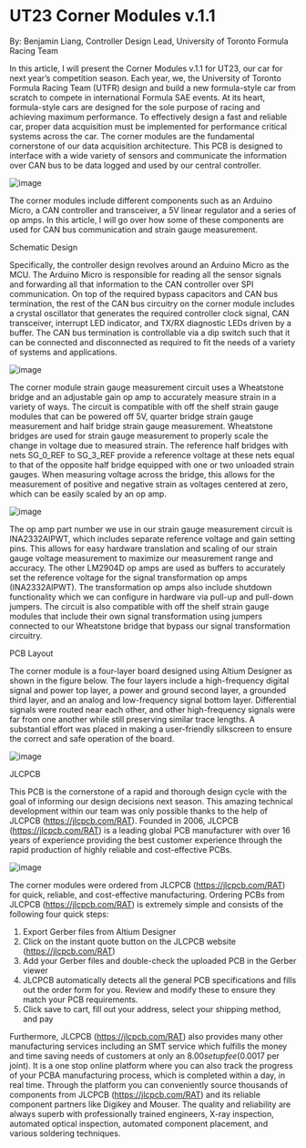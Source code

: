 # UT23 Corner Modules v.1.1

By: Benjamin Liang, Controller Design Lead, University of Toronto Formula Racing Team

In this article, I will present the Corner Modules v.1.1 for UT23, our car for next year’s competition season. Each year, we, the University of Toronto Formula Racing Team (UTFR) design and build a new formula-style car from scratch to compete in international Formula SAE events. At its heart, formula-style cars are designed for the sole purpose of racing and achieving maximum performance. To effectively design a fast and reliable car, proper data acquisition must be implemented for performance critical systems across the car. The corner modules are the fundamental cornerstone of our data acquisition architecture. This PCB is designed to interface with a wide variety of sensors and communicate the information over CAN bus to be data logged and used by our central controller.

![image](https://user-images.githubusercontent.com/82067858/209455231-ff090e01-a791-487d-92c4-7efc9febb2a0.png)
 
The corner modules include different components such as an Arduino Micro, a CAN controller and transceiver, a 5V linear regulator and a series of op amps. In this article, I will go over how some of these components are used for CAN bus communication and strain gauge measurement.

Schematic Design

Specifically, the controller design revolves around an Arduino Micro as the MCU. The Arduino Micro is responsible for reading all the sensor signals and forwarding all that information to the CAN controller over SPI communication. On top of the required bypass capacitors and CAN bus termination, the rest of the CAN bus circuitry on the corner module includes a crystal oscillator that generates the required controller clock signal, CAN transceiver, interrupt LED indicator, and TX/RX diagnostic LEDs driven by a buffer. The CAN bus termination is controllable via a dip switch such that it can be connected and disconnected as required to fit the needs of a variety of systems and applications.

![image](https://user-images.githubusercontent.com/82067858/209455235-4bb8d92e-04a7-4ee1-96eb-6ecf94b761e1.png)
 
The corner module strain gauge measurement circuit uses a Wheatstone bridge and an adjustable gain op amp to accurately measure strain in a variety of ways. The circuit is compatible with off the shelf strain gauge modules that can be powered off 5V, quarter bridge strain gauge measurement and half bridge strain gauge measurement. Wheatstone bridges are used for strain gauge measurement to properly scale the change in voltage due to measured strain. The reference half bridges with nets SG_0_REF to SG_3_REF provide a reference voltage at these nets equal to that of the opposite half bridge equipped with one or two unloaded strain gauges. When measuring voltage across the bridge, this allows for the measurement of positive and negative strain as voltages centered at zero, which can be easily scaled by an op amp. 

![image](https://user-images.githubusercontent.com/82067858/209455239-ee3a882a-9791-45ea-a141-4aaa3a71bc07.png)
 
The op amp part number we use in our strain gauge measurement circuit is INA2332AIPWT, which includes separate reference voltage and gain setting pins. This allows for easy hardware translation and scaling of our strain gauge voltage measurement to maximize our measurement range and accuracy. The other LM2904D op amps are used as buffers to accurately set the reference voltage for the signal transformation op amps (INA2332AIPWT). The transformation op amps also include shutdown functionality which we can configure in hardware via pull-up and pull-down jumpers. The circuit is also compatible with off the shelf strain gauge modules that include their own signal transformation using jumpers connected to our Wheatstone bridge that bypass our signal transformation circuitry.

PCB Layout

The corner module is a four-layer board designed using Altium Designer as shown in the figure below. The four layers include a high-frequency digital signal and power top layer, a power and ground second layer, a grounded third layer, and an analog and low-frequency signal bottom layer. Differential signals were routed near each other, and other high-frequency signals were far from one another while still preserving similar trace lengths. A substantial effort was placed in making a user-friendly silkscreen to ensure the correct and safe operation of the board.

![image](https://user-images.githubusercontent.com/82067858/209455242-69086bae-bf08-4285-8c8a-3f3137a12636.png)
 
JLCPCB

This PCB is the cornerstone of a rapid and thorough design cycle with the goal of informing our design decisions next season. This amazing technical development within our team was only possible thanks to the help of JLCPCB (https://jlcpcb.com/RAT). Founded in 2006, JLCPCB (https://jlcpcb.com/RAT) is a leading global PCB manufacturer with over 16 years of experience providing the best customer experience through the rapid production of highly reliable and cost-effective PCBs.

![image](https://user-images.githubusercontent.com/82067858/209455244-79242853-0865-4af7-a9b1-6a6b0039eee5.png)
 
The corner modules were ordered from JLCPCB (https://jlcpcb.com/RAT) for quick, reliable, and cost-effective manufacturing. Ordering PCBs from JLCPCB (https://jlcpcb.com/RAT) is extremely simple and consists of the following four quick steps:

1.	Export Gerber files from Altium Designer
2.	Click on the instant quote button on the JLCPCB website (https://jlcpcb.com/RAT)
3.	Add your Gerber files and double-check the uploaded PCB in the Gerber viewer
4.	JLCPCB automatically detects all the general PCB specifications and fills out the order form for you. Review and modify these to ensure they match your PCB requirements.
5.	Click save to cart, fill out your address, select your shipping method, and pay

Furthermore, JLCPCB (https://jlcpcb.com/RAT) also provides many other manufacturing services including an SMT service which fulfills the money and time saving needs of customers at only an $8.00 setup fee ($0.0017 per joint). It is a one stop online platform where you can also track the progress of your PCBA manufacturing process, which is completed within a day, in real time. Through the platform you can conveniently source thousands of components from JLCPCB (https://jlcpcb.com/RAT) and its reliable component partners like Digikey and Mouser. The quality and reliability are always superb with professionally trained engineers, X-ray inspection, automated optical inspection, automated component placement, and various soldering techniques. 

